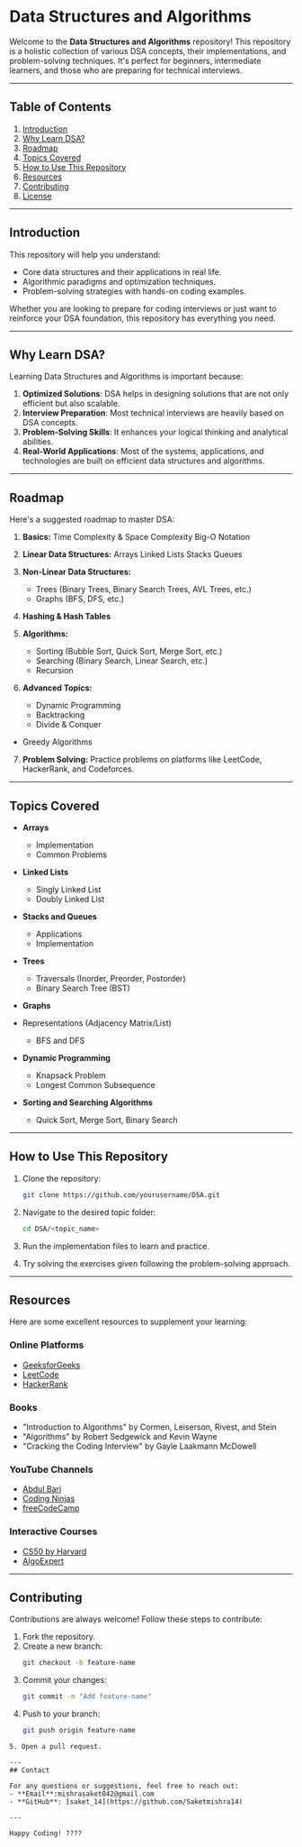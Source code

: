 # Data Structures and Algorithms

Welcome to the **Data Structures and Algorithms** repository! This repository is a holistic collection of various DSA concepts, their implementations, and problem-solving techniques. It's perfect for beginners, intermediate learners, and those who are preparing for technical interviews.

---

## Table of Contents

1. [Introduction](#introduction)
2. [Why Learn DSA?](#why-learn-dsa)
3. [Roadmap](#roadmap)
4. [Topics Covered](#topics-covered)
5. [How to Use This Repository](#how-to-use-this-repository)
6. [Resources](#resources)
7. [Contributing](#contributing)
8. [License](#license)

---

## Introduction

This repository will help you understand:
- Core data structures and their applications in real life.
- Algorithmic paradigms and optimization techniques.
- Problem-solving strategies with hands-on coding examples.

Whether you are looking to prepare for coding interviews or just want to reinforce your DSA foundation, this repository has everything you need.

---
## Why Learn DSA?
Learning Data Structures and Algorithms is important because:
1. **Optimized Solutions**: DSA helps in designing solutions that are not only efficient but also scalable.
2. **Interview Preparation**: Most technical interviews are heavily based on DSA concepts.
3. **Problem-Solving Skills**: It enhances your logical thinking and analytical abilities.
4. **Real-World Applications**: Most of the systems, applications, and technologies are built on efficient data structures and algorithms.

---

## Roadmap

Here's a suggested roadmap to master DSA:

1. **Basics:**
   Time Complexity & Space Complexity
   Big-O Notation

2. **Linear Data Structures:**
   Arrays
   Linked Lists
   Stacks
   Queues

3. **Non-Linear Data Structures:**
    - Trees (Binary Trees, Binary Search Trees, AVL Trees, etc.)
    - Graphs (BFS, DFS, etc.)

4. **Hashing & Hash Tables**

5. **Algorithms:**
    - Sorting (Bubble Sort, Quick Sort, Merge Sort, etc.)
    - Searching (Binary Search, Linear Search, etc.)
    - Recursion

6. **Advanced Topics:**
    - Dynamic Programming
    - Backtracking
    - Divide & Conquer
- Greedy Algorithms

7. **Problem Solving:**
   Practice problems on platforms like LeetCode, HackerRank, and Codeforces.

---

## Topics Covered

- **Arrays**
  - Implementation
  - Common Problems

- **Linked Lists**
  - Singly Linked List
  - Doubly Linked List

- **Stacks and Queues**
  - Applications
  - Implementation

- **Trees**
  - Traversals (Inorder, Preorder, Postorder)
  - Binary Search Tree (BST)

- **Graphs**
- Representations (Adjacency Matrix/List)
  - BFS and DFS

- **Dynamic Programming**
  - Knapsack Problem
  - Longest Common Subsequence

- **Sorting and Searching Algorithms**
  - Quick Sort, Merge Sort, Binary Search

---
## How to Use This Repository

1. Clone the repository:
   ```bash
   git clone https://github.com/yourusername/DSA.git
   ```

2. Navigate to the desired topic folder:
   ```bash
   cd DSA/<topic_name>

3. Run the implementation files to learn and practice.
 
4. Try solving the exercises given following the problem-solving approach.

---

## Resources

Here are some excellent resources to supplement your learning:

### Online Platforms
- [GeeksforGeeks](https://www.geeksforgeeks.org/)
- [LeetCode](https://leetcode.com/)
- [HackerRank](https://www.hackerrank.com/)

### Books
- "Introduction to Algorithms" by Cormen, Leiserson, Rivest, and Stein
- "Algorithms" by Robert Sedgewick and Kevin Wayne
- "Cracking the Coding Interview" by Gayle Laakmann McDowell

### YouTube Channels
- [Abdul Bari](https://www.youtube.com/user/abdulbari1234)
- [Coding Ninjas](https://www.youtube.com/c/CodingNinjasIndia)
- [freeCodeCamp](https://www.youtube.com/c/Freecodecamp)

### Interactive Courses
- [CS50 by Harvard](https://cs50.harvard.edu/)
- [AlgoExpert](https://www.algoexpert.io/)

---

## Contributing

Contributions are always welcome! Follow these steps to contribute:

1. Fork the repository.
2. Create a new branch:
   ```bash
   git checkout -b feature-name
   ```
3. Commit your changes:
   ```bash
   git commit -m "Add feature-name"
   ```
4. Push to your branch:
   ```bash
   git push origin feature-name
```
5. Open a pull request.

---
## Contact

For any questions or suggestions, feel free to reach out:
- **Email**:mishrasaket042@gmail.com
- **GitHub**: [saket_14](https://github.com/Saketmishra14)

---

Happy Coding! ????

